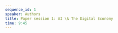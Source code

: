 ```yaml
---
sequence_id: 1
speaker: Authors
title: Paper session 1: AI \& The Digital Economy
time: 9:45
---
```

